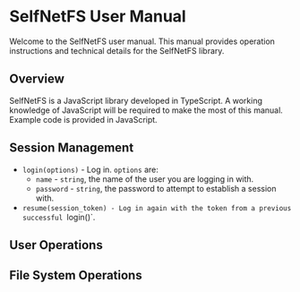 # SelfNetFS User Manual

Welcome to the SelfNetFS user manual. This manual provides operation
instructions and technical details for the SelfNetFS library.

## Overview

SelfNetFS is a JavaScript library developed in TypeScript.
A working knowledge of JavaScript will be required to make the most of this manual.
Example code is provided in JavaScript.

## Session Management

* `login(options)` - Log in. `options` are:
  - `name` - `string`, the name of the user you are logging in with.
  - `password` - `string`, the password to attempt to establish a session with.
* `resume(session_token) - Log in again with the token from a previous successful `login()`.

## User Operations

## File System Operations
